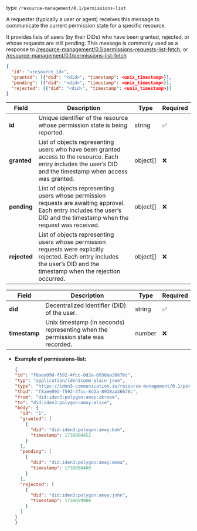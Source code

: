 
type `/resource-management/0.1/permissions-list`

A requester (typically a user or agent) receives this message to communicate the current permission state for a specific resource.

It provides lists of users (by their DIDs) who have been granted, rejected, or whose requests are still pending.
This message is commonly used as a response to [/resource-management/0.1/permissions-requests-list-fetch](./permissions-requests-list-fetch.md), or [/resource-management/0.1/permissions-list-fetch](./permissions-list-fetch.md)

```json
{
  "id": "<resource_id>",
  "granted": [{"did": "<did>", "timestamp": <unix_timestamp>}],
  "pending": [{"did": "<did>", "timestamp": <unix_timestamp>}],
  "rejected": [{"did": "<did>", "timestamp": <unix_timestamp>}]
}
```


| Field        | Description                                                                                                                                                              | Type     | Required |
| ------------ | ------------------------------------------------------------------------------------------------------------------------------------------------------------------------ | -------- | -------- |
| **id**       | Unique identifier of the resource whose permission state is being reported.                                                                                              | string   | ✅        |
| **granted**  | List of objects representing users who have been granted access to the resource. Each entry includes the user’s DID and the timestamp when access was granted.           | object[] | ❌        |
| **pending**  | List of objects representing users whose permission requests are awaiting approval. Each entry includes the user’s DID and the timestamp when the request was received.  | object[] | ❌        |
| **rejected** | List of objects representing users whose permission requests were explicitly rejected. Each entry includes the user’s DID and the timestamp when the rejection occurred. | object[] | ❌        |


| Field         | Description                                                                      | Type   | Required |
| ------------- | -------------------------------------------------------------------------------- | ------ | -------- |
| **did**       | Decentralized Identifier (DID) of the user.                                      | string | ✅        |
| **timestamp** | Unix timestamp (in seconds) representing when the permission state was recorded. | number | ❌        |


- **Example of permissions-list:**

    ```json
   {
    "id": "f8aee09d-f592-4fcc-8d2a-8938aa26676c",
    "typ": "application/iden3comm-plain-json",
    "type": "https://iden3-communication.io/resource-management/0.1/permissions-list",
    "thid": "f8aee09d-f592-4fcc-8d2a-8938aa26676c",
    "from": "did:iden3:polygon:amoy:zkroom",
    "to": "did:iden3:polygon:amoy:alice",
    "body": {
      "id": "1",
      "granted": [
        {
          "did": "did:iden3:polygon:amoy:bob",
          "timestamp": 1738860452
        }
      ],
      "pending": [
        {
          "did": "did:iden3:polygon:amoy:emma",
          "timestamp": 1738860400
        }
      ],
      "rejected": [
        {
          "did": "did:iden3:polygon:amoy:john",
          "timestamp": 1738859900
        }
      ]
    }
   }
    ```